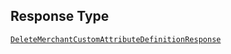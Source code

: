 ## Response Type

[`DeleteMerchantCustomAttributeDefinitionResponse`](../../doc/models/delete-merchant-custom-attribute-definition-response.md)
